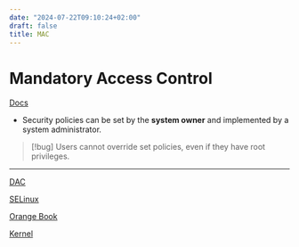 ```yaml
---
date: "2024-07-22T09:10:24+02:00"
draft: false
title: MAC
---
```


# Mandatory Access Control

[Docs](https://www.linux.com/news/securing-linux-mandatory-access-controls/)

-   Security policies can be set by the **system owner** and implemented
    by a system administrator.

> \[!bug\] Users cannot override set policies, even if they have root
> privileges.

------------------------------------------------------------------------

[DAC](/Notes/posts/DAC)

[SELinux](/Notes/posts/SELinux)

[Orange Book](/Notes/posts/orange_book)

[Kernel](/Notes/posts/Linux/Kernel/Kernel)
